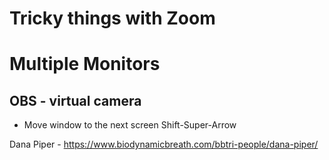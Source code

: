 # Tricky things with Zoom



# Multiple Monitors 




## OBS - virtual camera

* Move window to the next screen Shift-Super-Arrow



Dana Piper - https://www.biodynamicbreath.com/bbtri-people/dana-piper/


